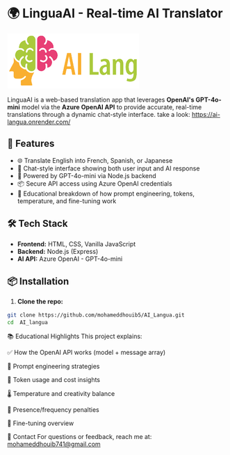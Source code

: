 # 🌍 LinguaAI - Real-time AI Translator
![logo](public/assets/parrot.png)


LinguaAI is a web-based translation app that leverages **OpenAI's GPT-4o-mini** model via the **Azure OpenAI API** to provide accurate, real-time translations through a dynamic chat-style interface.
take a look: https://ai-langua.onrender.com/
## 🚀 Features

- 🌐 Translate English into French, Spanish, or Japanese
- 💬 Chat-style interface showing both user input and AI response
- 🧠 Powered by GPT-4o-mini via Node.js backend
- 📦 Secure API access using Azure OpenAI credentials
- 🧪 Educational breakdown of how prompt engineering, tokens, temperature, and fine-tuning work

## 🛠️ Tech Stack

- **Frontend:** HTML, CSS, Vanilla JavaScript  
- **Backend:** Node.js (Express)  
- **AI API:** Azure OpenAI - GPT-4o-mini  

## 📦 Installation

1. **Clone the repo:**

```bash
git clone https://github.com/mohameddhouib5/AI_Langua.git
cd  AI_langua

```


📚 Educational Highlights
This project explains:

✅ How the OpenAI API works (model + message array)

🔧 Prompt engineering strategies

🎯 Token usage and cost insights

🌡️ Temperature and creativity balance

📏 Presence/frequency penalties

🧬 Fine-tuning overview

📧 Contact
For questions or feedback, reach me at:
mohameddhouib741@gmail.com
